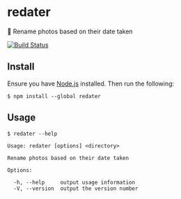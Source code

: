# redater

📸 Rename photos based on their date taken

[![Build Status](https://travis-ci.org/screendriver/redater.svg?branch=master)](https://travis-ci.org/screendriver/redater)

## Install

Ensure you have [Node.js](https://nodejs.org) installed. Then run the following:

```
$ npm install --global redater
```

## Usage

```
$ redater --help

Usage: redater [options] <directory>

Rename photos based on their date taken

Options:

  -h, --help     output usage information
  -V, --version  output the version number
```
